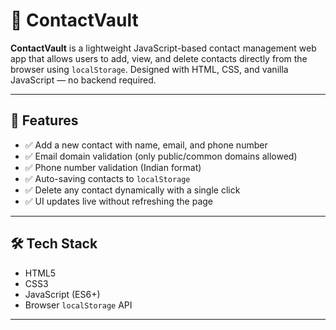 # 📇 ContactVault

**ContactVault** is a lightweight JavaScript-based contact management web app that allows users to add, view, and delete contacts directly from the browser using `localStorage`. Designed with HTML, CSS, and vanilla JavaScript — no backend required.

---

## 🔧 Features

- ✅ Add a new contact with name, email, and phone number
- ✅ Email domain validation (only public/common domains allowed)
- ✅ Phone number validation (Indian format)
- ✅ Auto-saving contacts to `localStorage`
- ✅ Delete any contact dynamically with a single click
- ✅ UI updates live without refreshing the page

---

## 🛠️ Tech Stack

- HTML5
- CSS3
- JavaScript (ES6+)
- Browser `localStorage` API

---

